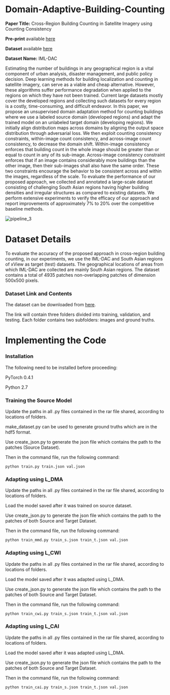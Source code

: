 # Domain-Adaptive-Building-Counting
**Paper Title:** Cross-Region Building Counting in Satellite Imagery using Counting Consistency

**Pre-print** available [here]()

**Dataset** available [here](https://drive.google.com/drive/folders/1CIYGCJucyJ9dnwjt0BZJ7pnyiKIDuRQC?usp=sharing)

**Dataset Name:** IML-DAC

Estimating the number of buildings in any geographical region is a vital component of urban analysis, disaster management, and public policy decision. Deep learning methods for building localization and counting in satellite imagery, can serve as a viable and cheap alternative. However, these algorithms suffer performance degradation when applied to the regions on which they have not been trained. Current large datasets mostly cover the developed regions and collecting such datasets for every region is a costly, time-consuming, and difficult endeavor. In this paper, we propose an unsupervised domain adaptation method for counting buildings where we use a labeled source domain (developed regions) and adapt the trained model on an unlabeled target domain (developing regions). We initially align distribution maps across domains by aligning the output space distribution through adversarial loss. We then exploit counting consistency constraints, within-image count consistency, and across-image count consistency, to decrease the domain shift. Within-image consistency enforces that building count in the whole image should be greater than or equal to count in any of its sub-image. Across-image consistency constraint enforces that if an image contains considerably more buildings than the other image, then their sub-images shall also have the same order. These two constraints encourage the behavior to be consistent across and within the images, regardless of the scale. To evaluate the performance of our proposed approach, we collected and annotated a large-scale dataset consisting of challenging South Asian regions having higher building densities and irregular structures as compared to existing datasets. We perform extensive experiments to verify the efficacy of our approach and report improvements of approximately 7% to 20% over the competitive baseline methods.

![pipeline_3](https://user-images.githubusercontent.com/60637386/175949883-f9a81aff-0ae3-489c-868a-c616ec26250c.jpg)

# Dataset Details

To evaluate the accuracy of the proposed approach in cross-region building counting, in our experiments, we use the IML-DAC and South Asian regions of xView as target (test) datasets. The geographical locations of areas from which IML-DAC are collected are mainly South Asian regions. 
The dataset contains a total of 4935 patches non-overlapping patches of dimension 500x500 pixels.

### Dataset Link and Contents

The dataset can be downloaded from [here](https://drive.google.com/drive/folders/1CIYGCJucyJ9dnwjt0BZJ7pnyiKIDuRQC?usp=sharing).

The link will contain three folders divided into training, validation, and testing. Each folder contains two subfolders: images and ground truths.

# Implementing the Code

### Installation

The following need to be installed before proceeding:

PyTorch 0.4.1

Python 2.7

### Training the Source Model

Update the paths in all .py files contained in the rar file shared, according to locations of folders. 

make_dataset.py can be used to generate ground truths which are in the hdf5 format.

Use create_json.py to generate the json file which contains the path to the patches (Source Dataset).

Then in the command file, run the following command:

```python train.py train.json val.json```

### Adapting using L_DMA

Update the paths in all .py files contained in the rar file shared, according to locations of folders.

Load the model saved after it was trained on source dataset. 

Use create_json.py to generate the json file which contains the path to the patches of both Source and Target Dataset.

Then in the command file, run the following command:

```python train_mmd.py train_s.json train_t.json val.json```

### Adapting using L_CWI

Update the paths in all .py files contained in the rar file shared, according to locations of folders.

Load the model saved after it was  adapted using L_DMA. 

Use create_json.py to generate the json file which contains the path to the patches of both Source and Target Dataset.

Then in the command file, run the following command:

```python train_cwi.py train_s.json train_t.json val.json```

### Adapting using L_CAI
Update the paths in all .py files contained in the rar file shared, according to locations of folders.

Load the model saved after it was adapted using L_DMA. 

Use create_json.py to generate the json file which contains the path to the patches of both Source and Target Dataset.

Then in the command file, run the following command:

```python train_cai.py train_s.json train_t.json val.json```
